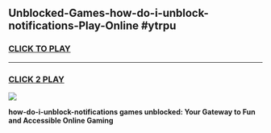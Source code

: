 
## Unblocked-Games-how-do-i-unblock-notifications-Play-Online #ytrpu
<h3>
<a href="https://news.freeplayer.one?title=how-do-i-unblock-notifications&ref=3">CLICK TO PLAY</a></h3>
<hr>

<h3>
<a href="https://news.freeplayer.one?title=how-do-i-unblock-notifications&ref=3">CLICK 2 PLAY</a>
  
</h3>

<a href="https://news.freeplayer.one?title=how-do-i-unblock-notifications&ref=3"><img src="https://clearcache.store/games.png"></a>


**how-do-i-unblock-notifications games unblocked: Your Gateway to Fun and Accessible Online Gaming**
